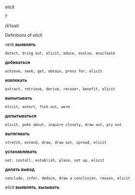 elicit

?

/ēˈlisət/

Definitions of _elicit_

verb
**выявлять**

    detect, bring out, elicit, educe, evolve, enucleate
**добиваться**

    achieve, seek, get, obtain, press for, elicit
**извлекать**

    extract, retrieve, derive, recover, benefit, elicit
**выпытывать**

    elicit, extort, fish out, worm
**допытываться**

    elicit, poke about, inquire closely, draw out, pry out
**вытягивать**

    stretch, extend, draw, draw out, spread, elicit
**устанавливать**

    set, install, establish, place, set up, elicit
**делать вывод**

    conclude, infer, deduce, draw a conclusion, reason, elicit

_elicit_
**выявлять**, **вызывать**